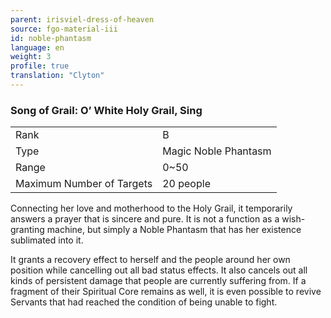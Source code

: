```yaml
---
parent: irisviel-dress-of-heaven
source: fgo-material-iii
id: noble-phantasm
language: en
weight: 3
profile: true
translation: "Clyton"
---
```


### Song of Grail: O’ White Holy Grail, Sing

<table>
  <tr><td>Rank</td><td>B</td></tr>
  <tr><td>Type</td><td>Magic Noble Phantasm</td></tr>
  <tr><td>Range</td><td>0~50</td></tr>
  <tr><td>Maximum Number of Targets</td><td>20 people</td></tr>
</table>

Connecting her love and motherhood to the Holy Grail, it temporarily answers a prayer that is sincere and pure. It is not a function as a wish-granting machine, but simply a Noble Phantasm that has her existence sublimated into it.

It grants a recovery effect to herself and the people around her own position while cancelling out all bad status effects. It also cancels out all kinds of persistent damage that people are currently suffering from. If a fragment of their Spiritual Core remains as well, it is even possible to revive Servants that had reached the condition of being unable to fight.
